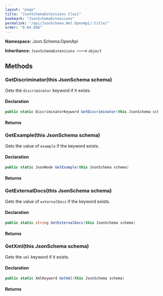 ```yaml
---
layout: "page"
title: "JsonSchemaExtensions Class"
bookmark: "JsonSchemaExtensions"
permalink: "/api/JsonSchema.Net.OpenApi/:title/"
order: "9.04.008"
---
```

**Namespace:** Json.Schema.OpenApi

**Inheritance:**
`JsonSchemaExtensions`
 🡒 
`object`



## Methods

### GetDiscriminator(this JsonSchema schema)

Gets the `discriminator` keyword if it exists.

#### Declaration

```c#
public static DiscriminatorKeyword GetDiscriminator(this JsonSchema schema)
```


#### Returns



### GetExample(this JsonSchema schema)

Gets the value of `example` if the keyword exists.

#### Declaration

```c#
public static JsonNode GetExample(this JsonSchema schema)
```


#### Returns



### GetExternalDocs(this JsonSchema schema)

Gets the value of `externalDocs` if the keyword exists.

#### Declaration

```c#
public static string GetExternalDocs(this JsonSchema schema)
```


#### Returns



### GetXml(this JsonSchema schema)

Gets the `xml` keyword if it exists.

#### Declaration

```c#
public static XmlKeyword GetXml(this JsonSchema schema)
```


#### Returns



